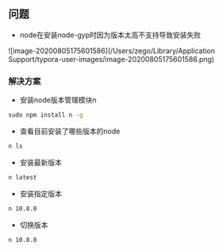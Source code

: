 ## 问题

- node在安装node-gyp时因为版本太高不支持导致安装失败

![image-20200805175601586](/Users/zego/Library/Application Support/typora-user-images/image-20200805175601586.png)

### 解决方案

- 安装node版本管理模块n

```bat
sudo npm install n -g
```
- 查看目前安装了哪些版本的node

```bat
n ls
```
- 安装最新版本
```bat
n latest
```
- 安装指定版本
```bat
n 10.8.0
```
- 切换版本

```bat
n 10.8.0
```

